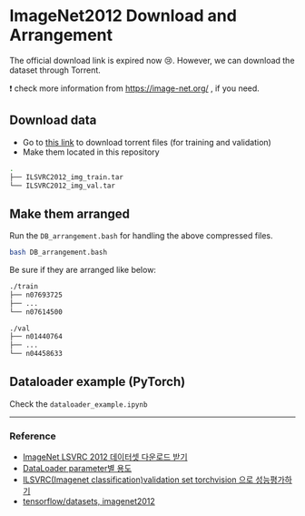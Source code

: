 # ImageNet2012 Download and Arrangement

The official download link is expired now :cry:.  However, we can download the dataset through Torrent. </br> 

:exclamation: check more information from https://image-net.org/ , if you need.

## Download data 

* Go to [this link](https://academictorrents.com/collection/imagenet-2012) to download torrent files (for training and validation) 
* Make them located in this repository 

```bash
.
├── ILSVRC2012_img_train.tar
└── ILSVRC2012_img_val.tar

```



## Make them arranged 

Run the ```DB_arrangement.bash``` for handling the above compressed files.

```bash
bash DB_arrangement.bash
```



Be sure if they are arranged like below: 

```bash
./train
├── n07693725
├── ... 
└── n07614500
```

```bash
./val
├── n01440764 
├── ...
└── n04458633
```



## Dataloader example (PyTorch)

Check the ```dataloader_example.ipynb``` 




***

### Reference 

* [ImageNet LSVRC 2012 데이터셋 다운로드 받기](https://seongkyun.github.io/others/2019/03/06/imagenet_dn/)
* [DataLoader parameter별 용도](https://subinium.github.io/pytorch-dataloader/)
* [ILSVRC(Imagenet classification)validation set torchvision 으로 성능평가하기](https://csm-kr.tistory.com/6)
* [tensorflow/datasets, imagenet2012](https://github.com/tensorflow/datasets/blob/master/docs/catalog/imagenet2012.md)


